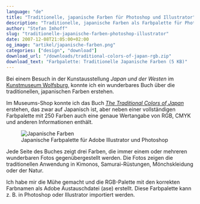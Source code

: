 ```yaml
---
language: "de"
title: "Traditionelle, japanische Farben für Photoshop und Illustrator"
description: "Traditionelle, japanische Farben als Farbpalette für Photoshop und Illustrator zum KOSTENLOSEN Download."
author: "Stefan Imhoff"
slug: "traditionelle-japanische-farben-photoshop-illustrator"
date: 2007-12-08T21:05:00+02:00
og_image: "artikel/japanische-farben.png"
categories: ["design", "download"]
download_url: "/downloads/traditional-colors-of-japan-rgb.zip"
download_text: "Farbpalette: Traditionelle Japanische Farben (5 KB)"
---
```


Bei einem Besuch in der Kunstausstellung <cite>Japan und der Westen</cite> im [Kunstmuseum Wolfsburg](https://www.kunstmuseum-wolfsburg.de/ "Kunstmuseum-Wolfsburg"), konnte ich ein wunderbares Buch über die traditionellen, japanischen Farben erstehen.

Im Museums-Shop konnte ich das Buch <cite>[The Traditional Colors of Japan](http://www.amazon.de/gp/product/4894445786/ref=as_li_ss_tl?ie=UTF8&camp=1638&creative=19454&creativeASIN=4894445786&linkCode=as2&tag=kogakurede-21)</cite> erstehen, das zwar auf Japanisch ist, aber neben einer vollständigen Farbpalette mit 250 Farben auch eine genaue Wertangabe von RGB, CMYK und anderen Informationen enthält.

<figure class="image-figure image-figure-noborder">
  <img src="/assets/images/artikel/japanische-farben.png" alt="Japanische Farben" title="Japanische Farben">
  <figcaption>
  Japanische Farbpalette für Adobe Illustrator und Photoshop
  </figcaption>
</figure>


Jede Seite des Buches zeigt drei Farben, die immer einem oder mehreren wunderbaren Fotos gegenübergestellt werden. Die Fotos zeigen die traditionellen Anwendung in Kimonos, Samurai-Rüstungen, Mönchskleidung oder der Natur.

Ich habe mir die Mühe gemacht und die RGB-Palette mit den korrekten Farbnamen als Adobe Austauschdatei (ase) erstellt. Diese Farbpalette kann z. B. in Photoshop oder Illustrator importiert werden.
